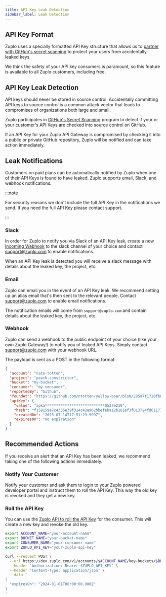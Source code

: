 ```yaml
---
title: API Key Leak Detection
sidebar_label: Leak Detection
---
```


## API Key Format

Zuplo uses a specially formatted API Key structure that allows us to
[partner with GitHub's secret scanning](https://github.blog/changelog/2022-07-13-zuplo-is-now-a-github-secret-scanning-partner/)
to protect your users from accidentally leaked keys.

We think the safety of your API key consumers is paramount, so this feature is
available to all Zuplo customers, including free.

## API Key Leak Detection

API keys should never be stored in source control. Accidentally committing API
keys to source control is a common attack vector that leads to compromises of
organizations both large and small.

Zuplo participates in
[GitHub's Secret Scanning](https://docs.github.com/en/code-security/secret-scanning/about-secret-scanning)
program to detect if your or your customer's API Keys are checked into source
control on GitHub.

If an API Key for your Zuplo API Gateway is compromised by checking it into a
public or private GitHub repository, Zuplo will be notified and can take action
immediately.

## Leak Notifications

Customers on paid plans can be automatically notified by Zuplo when one of their
API Keys is found to have leaked. Zuplo supports email, Slack, and webhook
notifications.

:::note

For security reasons we don't include the full API Key in the notifications we
send. If you need the full API Key please contact support.

:::

### Slack

In order for Zuplo to notify you via Slack of an API Key leak, create a new
[Incoming Webhook](https://api.slack.com/messaging/webhooks) to the slack
channel of your choice and contact support@zuplo.com to enable notifications.

When an API Key leak is detected you will receive a slack message with details
about the leaked key, the project, etc.

### Email

Zuplo can email you in the event of an API Key leak. We recommend setting up an
alias email that's then sent to the relevant people. Contact support@zuplo.com
to enable email notifications.

The notification emails will come from `support@zuplo.com` and contain details
about the leaked key, the project, etc.

### Webhook

Zuplo can send a webhook to the public endpoint of your choice (like your own
Zuplo Gateway!) to notify you of leaked API Keys. Simply contact
support@zuplo.com with your webhook URL.

The payload is sent as a POST in the following format:

```json
{
  "account": "nate-totten",
  "project": "peach-constrictor",
  "bucket": "my-bucket",
  "consumer": "my-consumer",
  "reportedBy": "Github",
  "foundAt": "https://github.com/ntotten/yellow-boar/blob/28597f1720fb8f5eafd7e5e68aceab2f3754e970/README.md",
  "apiKey": {
    "value": "zpka***************************0537e219",
    "hash": "f159159a7c4335e39f314c42e902bbefeba12b181ef3f013724fd61177616a08",
    "createdOn": "2023-07-14T17:51:29.999Z",
    "expiresOn": "no expiration"
  }
}
```

## Recommended Actions

If you receive an alert that an API Key has been leaked, we recommend taking one
of the following actions immediately.

### Notify Your Customer

Notify your customer and ask them to login to your Zuplo powered developer
portal and instruct them to roll the API Key. This way the old key is revoked
and they get a new key.

### Roll the API Key

You can use the
[Zuplo API to roll the API Key](https://dev.zuplo.com/docs/routes#roll-consumer-keys)
for the consumer. This will create a new key and revoke the old key.

```bash
export ACCOUNT_NAME="your-account-name"
export BUCKET_NAME="your-bucket-name"
export CONSUMER_NAME="your-consumer-name"
export ZUPLO_API_KEY="your-zuplo-api-key"

curl --request POST \
  --url https://dev.zuplo.com/v1/accounts/$ACCOUNT_NAME/key-buckets/$BUCKET_NAME/consumers/$CONSUMER_NAME/roll-key \
  --header 'Authorization: Bearer $ZUPLO_API_KEY' \
  --header 'Content-Type: application/json' \
  --data '
{
  "expiresOn": "2024-01-01T00:00:00.000Z"
}
'
```
